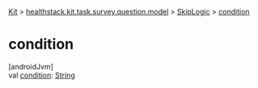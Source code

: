 
[Kit](../../../kit.html) > [healthstack.kit.task.survey.question.model](../index.html) > [SkipLogic](index.html) > [condition](condition.html)



# condition



[androidJvm]\
val [condition](condition.html): [String](https://kotlinlang.org/api/latest/jvm/stdlib/kotlin/-string/index.html)




